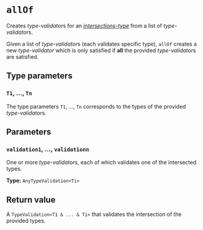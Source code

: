 # `allOf`

Creates *type-validator*s for an
[*intersections-type*](https://www.typescriptlang.org/docs/handbook/advanced-types.html#intersection-types)
from a list of *type-validator*s.

Given a list of *type-validator*s (each validates specific type), `allOf` creates a 
new *type-validator* which is only satisfied if **all** the provided *type-validator*s
are satisfied.

## Type parameters

### `T1`, ..., `Tn`
The type parameters `T1`, ..., `Tn` corresponds to the types of the provided *type-validator*s.

## Parameters

### `validation1`, ..., `validationn`
One or more *type-validator*s, each of which validates one of the intersected types.

**Type:** `AnyTypeValidation<Ti>`

## Return value

A `TypeValidation<T1 & ... & Ti>` that validates the intersection of the provided types.
